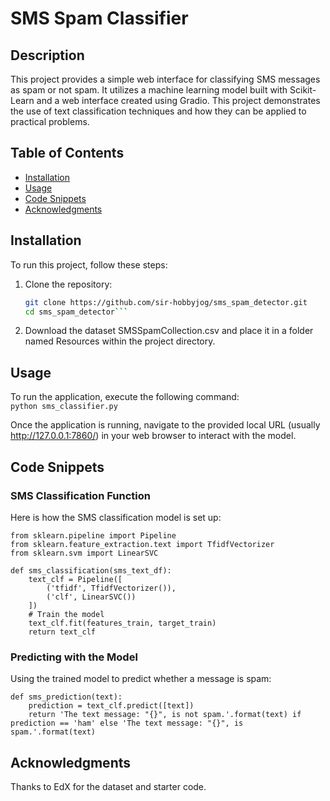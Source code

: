 # SMS Spam Classifier

## Description
This project provides a simple web interface for classifying SMS messages as spam or not spam. It utilizes a machine learning model built with Scikit-Learn and a web interface created using Gradio. This project demonstrates the use of text classification techniques and how they can be applied to practical problems.

## Table of Contents
- [Installation](#installation)
- [Usage](#usage)
- [Code Snippets](#code-snippets)
- [Acknowledgments](#acknowledgments)

## Installation

To run this project, follow these steps:

1. Clone the repository:
   ```bash
   git clone https://github.com/sir-hobbyjog/sms_spam_detector.git
   cd sms_spam_detector```

2. Download the dataset SMSSpamCollection.csv and place it in a folder named Resources within the project directory.  

## Usage
To run the application, execute the following command:  
```python sms_classifier.py```

Once the application is running, navigate to the provided local URL (usually http://127.0.0.1:7860/) in your web browser to interact with the model.  

## Code Snippets

### SMS Classification Function
Here is how the SMS classification model is set up:
```
from sklearn.pipeline import Pipeline
from sklearn.feature_extraction.text import TfidfVectorizer
from sklearn.svm import LinearSVC

def sms_classification(sms_text_df):
    text_clf = Pipeline([
        ('tfidf', TfidfVectorizer()),
        ('clf', LinearSVC())
    ])
    # Train the model
    text_clf.fit(features_train, target_train)
    return text_clf
```

### Predicting with the Model  
Using the trained model to predict whether a message is spam:
```
def sms_prediction(text):
    prediction = text_clf.predict([text])
    return 'The text message: "{}", is not spam.'.format(text) if prediction == 'ham' else 'The text message: "{}", is spam.'.format(text)
```

## Acknowledgments
Thanks to EdX for the dataset and starter code.
